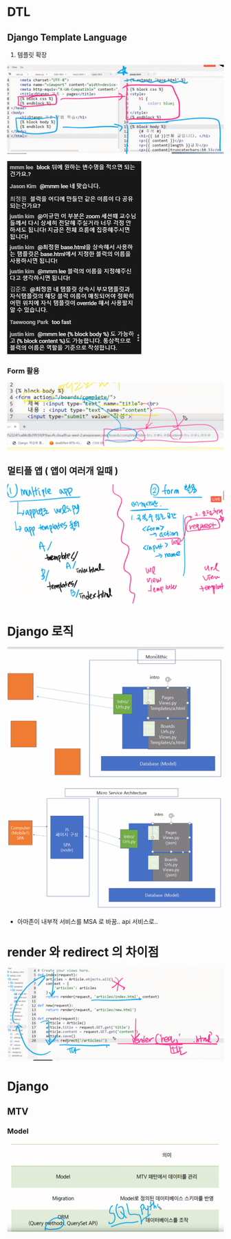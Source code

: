 # DTL

## Django Template Language



1. 템플릿 확장

![image-20200330105600114](img/image-20200330105600114.png)

![image-20200330105954592](img/image-20200330105954592.png)





### Form 활용

![image-20200330150435481](img/image-20200330150435481.png)







## 멀티플 앱 ( 앱이 여러개 일때 )

![image-20200330153341458](img/image-20200330153341458.png)











# Django 로직

![image-20200330161134771](img/image-20200330161134771.png)







![image-20200330162424842](img/image-20200330162424842.png)

- 아마존이 내부적 서비스를 MSA 로 바꿈.. api 서비스로..





# render 와 redirect 의 차이점



![image-20200331152835716](img/image-20200331150446127.png)







# Django

## MTV

### Model

![image-20200331141935131](img/image-20200331141935131.png)

